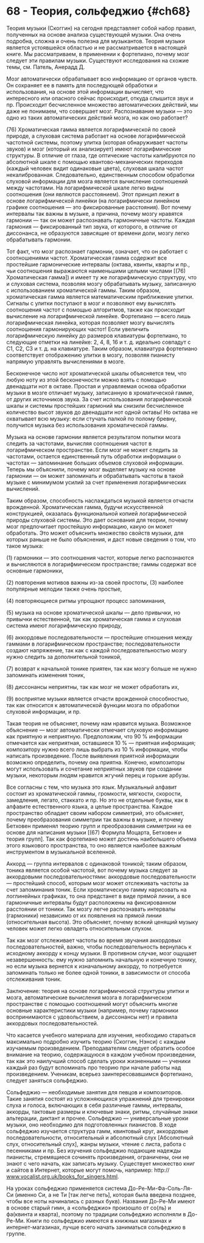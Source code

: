 # 68 - Теория, сольфеджио {#ch68}

Теория музыки (Скоггин) на сегодня представляет собой набор правил, полученных на основе анализа существующей музыки. Она очень подробна, сложна и очень полезна для музыкантов. Теория музыки является устоявшейся областью и не рассматривается в настоящей книге. Мы рассматриваем, в применении к фортепиано, почему мозг следует эти правилам музыки. Существуют исследования на схожие темы, см. Патель, Анерадд Д.

Мозг автоматически обрабатывает всю информацию от органов чувств. Он сохраняет ее в память для последующей обработки и использования, на основе этой информации вычисляет, что интересного или опасного сейчас происходит, откуда слышится звук и пр. Происходит бесчисленное множество автоматических действий, мы даже не понимаем, что совершает мозг. Распознавание музыки — это одно из таких автоматических действий мозга, но как оно работает?

(76) Хроматическая гамма является логарифмической по своей природе, а слуховая система работает на основе логарифмической частотной системы, поэтому улитка (которая обнаруживает частоты звуков) и мозг (который их анализирует) имеют логарифмические структуры. В отличие от глаза, где оптические частоты калибруются по абсолютной шкале с помощью квантово-механических переходов (каждый человек видит одинаковые цвета), слуховая шкала частот некалиброванная. Следовательно, единственным способом обработки слуховой информации для мозга является вычисление соотношений между частотами. На логарифмической шкале легко видны соотношения (они являются расстоянием). Этот принцип лежит в основе логарифмической линейки (на логарифмически линейном графике соотношения — это фиксированные расстояния). Вот почему интервалы так важны в музыке, а причина, почему мозгу нравятся гармонии — так он может распознавать гармоничные частоты. Каждая гармония — фиксированный тип звука, от которого, в отличие от диссонанса, не образуются зависящие от времени доли, мозгу легко обрабатывать гармонии.

Тот факт, что мозг распознает гармонии, означает, что он работает с соотношениями частот. Хроматическая гамма содержит все простейшие гармонические интервалы (октава, квинты, кварты и пр., чьи соотношения выражаются наименьшими целыми числами [(76) Хроматическая гамма]) и имеет ту же логарифмическую структуру, что и слуховая система, позволяя мозгу обрабатывать музыку, записанную с использованием хроматической гаммы. Таким образом, хроматическая гамма является математическим приближение улитки. Сигналы с улитки поступают в мозг и позволяют ему вычислять соотношения частот с помощью алгоритмов, также как происходит вычисление на логарифмической линейке. Фортепиано — всего лишь логарифмическая линейка, которая позволяет мозгу вычислять соотношения гармонирующих частот! Если увеличить логарифмическую линейку до размеров клавиатуры фортепиано, то следующие отметки на линейке: 2, 4, 8, 16 и т. д. идеально совпадут с C1, C2, C3 и т. д. на клавиатуре. Таким образом, клавиатура фортепиано соответствует отображению улитки в мозгу, позволяя пианисту напрямую управлять вычислениями в мозге.

Бесконечное число нот хроматической шкалы объясняется тем, что любую ноту из этой бесконечности можно взять с помощью двенадцати нот в октаве. Простая и управляемая основа обработки музыки в мозге отличает музыку, записанную в хроматической гамме, от других источников звука. За счет использования логарифмической шкалы и системы простейших гармоний мы снизили бесчисленное количество высот звуков до двенадцати нот одной октавы! Но октава не охватывает всю музыку: если стучать палкой по полому бревну, получится музыка без использования хроматической гаммы.

Музыка на основе гармонии является результатом попытки мозга следить за частотами, вычисляя соотношения частот в логарифмическом пространстве. Если мозг не может следить за частотами, остается единственный путь обработки информации о частотах — запоминание больших объемов слуховой информации. Теперь мы объяснили, почему мозг выделяет музыку на основе гармонии — он может запоминать и обрабатывать частоты в такой музыке с минимумом усилий за счет применения логарифмических вычислений.

Таким образом, способность наслаждаться музыкой является отчасти врожденной. Хроматическая гамма, будучи искусственной конструкцией, оказалась функциональной копией логарифмической природы слуховой системы. Это дает основания для теории, почему мозг предпочитает простейшую информацию, какую он может обработать. Это может объяснить множество свойств музыки, для которых раньше не было объяснения, и даст новые сведения о том, что такое музыка:

(1) гармоники — это соотношения частот, которые легко распознаются и вычисляются в логарифмическом пространстве; гаммы содержат все основные гармоники,

(2) повторения мотивов важны из-за своей простоты, (3) наиболее популярные мелодии также очень простые,

(4) повторяющиеся ритмы упрощают процесс запоминания,

(5) музыка на основе хроматической шкалы — дело привычки, но привычки естественной, так как хроматическая гамма и слуховая система имеют логарифмическую природу,

(6) аккордовые последовательности — простейшие отношения между гаммами в логарифмическом пространстве; последовательности создают напряжение, так как с каждой последовательностью мозгу нужно следить за дополнительной тоникой,

(7) возврат к начальной тонике приятен, так как мозгу больше не нужно запоминать изменения тоник,

(8) диссонансы неприятны, так как мозг не может обработать их,

(9) восприятие музыки является отчасти врожденной способностью, так как относится к автоматической функции мозга по обработки слуховой информации, и пр.

Такая теория не объясняет, почему нам нравится музыка. Возможное объяснение — мозг автоматически отмечает слуховую информацию как приятную и неприятную. Предположим, что 90 % информации отмечается как неприятная, оставшиеся 10 % — приятная информация; композитору нужно всего лишь выбрать из 10 % информации, чтобы написать произведение. После выявления приятной информации возможно определить, почему она приятна. Конечно, композиторы могут использовать и сочетание неприятных звуков при создании музыки, некоторым людям нравится жгучий перец и горькие арбузы.

Все согласны с тем, что музыка это язык. Музыкальный алфавит состоит из хроматической гаммы, громкости, мягкости, скорости, замедления, легато, стаккато и пр. Но это не отдельные буквы, как в алфавите естественного языка, а целые пространства. Каждое пространство обладает своим набором симметрий, это объясняет, почему преобразования симметрии так важны в музыке, и почему Бетховен применял теорию групп и преобразования симметрии на ее основе для написания музыки [(67) Формула Моцарта, Бетховен и теория групп]. Так как фортепиано может достичь наибольшего объема этого языкового пространства, то оно является наиболее важным инструментом в музыкальной вселенной.

Аккорд — группа интервалов с одинаковой тоникой; таким образом, тоника является особой частотой, вот почему музыка следует за аккордовыми последовательностями: аккордовые последовательности — простейший способ, которым мозг может отслеживать частоты за счет запоминания тоник. Если хроматическую гамму нарисовать на логлинейных графиках, то она предстанет в виде прямой линии, а все гармоничные интервалы будут расположены на фиксированном расстоянии от тоники. Так мозгу легче распознавать интервалы (гармоники) независимо от их появления на прямой линии (относительная высота). Это объясняет, почему всякий ценящий музыку человек может легко овладеть относительным слухом.

Так как мозг отслеживает частоты во время звучания аккордовых последовательностей, важно, чтобы последовательность вернулась к исходному аккорду к концу музыки. В противном случае, мозг ощущает незавершенность: ему нужно запомнить начальную и конечную тонику, но если музыка вернется к изначальному аккорду, то потребуется запоминать только не более одной тоники, в зависимости от способа отслеживания тоник.

Заключение: теория на основе логарифмической структуры улитки и мозга, автоматические вычисления мозга в логарифмическом пространстве с помощью соотношений могут объяснить многие основные характеристики музыки (например, почему гармоники воспринимаются с удовольствием, а диссонансы нет) и правила аккордовых последовательностей.

Что касается учебного материала для изучения, необходимо стараться максимально подробно изучить теорию (Скоггин, Нэнси) с каждым изучаемым произведением. Преподавателям следует обратить особое внимание на теорию, содержащуюся в каждом учебном произведении, так как это наилучший способ сделать уроки жизненными — ученики каждый раз будут вспоминать про теорию при начале работы над произведением. Ученикам, всерьез заинтересовавшимся фортепиано, следует заняться сольфеджио.

Сольфеджио — необходимые занятия для певцов и композиторов. Такие занятия состоят из усложняющихся упражнений для тренировки слуха и голоса, включающих в себя различные гаммы, интервалы, аккорды, тактовые размеры и ключевые знаки, ритмы, случайные знаки альтерации, диктант и прочее. Сольфеджио — универсальные уроки музыки, оно необходимо для подготовленных пианистов. В ходе сольфеджио изучается структура гамм, квинтовый круг, аккордовые последовательности, относительный и абсолютный слух [Абсолютный слух, относительный слух], жанры музыки, чтение с листа, работа с песенниками и пр. Без изучения сольфеджио подающие надежды пианисты, стремящиеся сочинять произведения, ограничены, они не знают с чего начать, как записать музыку. Существует множество книг и сайтов в Интернет, которые могут помочь, например: http:// www.vocalist.org.uk/books_for_singers.html.

На уроках сольфеджио применяется система До-Ре-Ми-Фа-Соль-Ля-Си (именно Си, а не Ти [так легче петь], которая была введена позднее, чтобы все ноты начинались с разных букв). Названия До-Ре-Ми имеют в основе старый гимн, а «сольфеджио» произошло от со(ль) и фа(квинта и кварта), поэтому по традиции сольфеджио исполняли в До-Ре-Ми. Книги по сольфеджио имеются в книжных магазинах и интернет-магазинах, лучше всего начать заниматься сольфеджио в группе.

